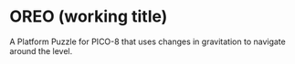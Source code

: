 # OREO (working title)

A Platform Puzzle for PICO-8 that uses changes in gravitation to navigate around the level.
